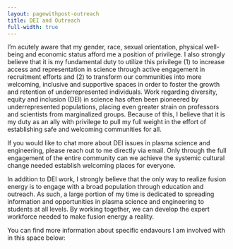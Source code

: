 ```yaml
---
layout: pagewithpost-outreach
title: DEI and Outreach
full-width: true
---
```


I’m acutely aware that my gender, race, sexual orientation, physical well-being and economic status afford me a position of privilege. I also strongly believe that it is my fundamental duty to utilize this privilege (1) to increase access and representation in science through active engagement in recruitment efforts and (2) to transform our communities into more welcoming, inclusive and supportive spaces in order to foster the growth and retention of underrepresented individuals. Work regarding diversity, equity and inclusion (DEI) in science has often been pioneered by underrepresented populations, placing even greater strain on professors and scientists from marginalized groups. Because of this, I believe that it is my duty as an ally with privilege to pull my full weight in the effort of establishing safe and welcoming communities for all.

If you would like to chat more about DEI issues in plasma science and engineering, please reach out to me directly via email. Only through the full engagement of the entire community can we achieve the systemic cultural change needed establish welcoming places for everyone.

In addition to DEI work, I strongly believe that the only way to realize fusion energy is to engage with a broad population through education and outreach. As such, a large portion of my time is dedicated to spreading information and opportunities in plasma science and engineering to students at all levels. By working together, we can develop the expert workforce needed to make fusion energy a reality. 

You can find more information about specific endavours I am involved with in this space below:
